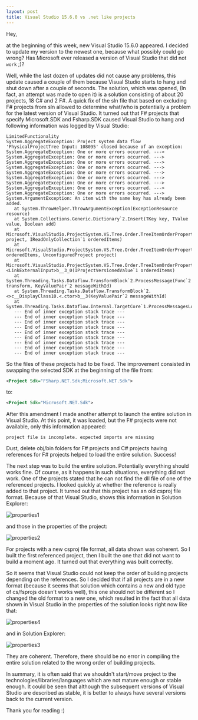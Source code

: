 ```yaml
---
layout: post
title: Visual Studio 15.6.0 vs .net like projects
---
```


Hey,

at the beginning of this week, new Visual Studio 15.6.0 appeared. I decided to update my version to the newest one, because what possibly could go wrong?
Has Microsoft ever released a version of Visual Studio that did not `work` ;)?


Well, while the last dozen of updates did not cause any problems, this update caused a couple of them because Visual Studio starts to hang and shut down after a couple of seconds.
The solution, which was opened, (In fact, an attempt was made to open it) is a solution consisting of about 20 projects, 18 C# and 2 F#.
A quick fix of the sln file that based on excluding F# projects from sln allowed to determine what/who is potentially a problem for the latest version of Visual Studio.
It turned out that F# projects that specify Microsoft.SDK and Fsharp.SDK caused Visual Studio to hang and following information was logged by Visual Studio:

```
LimitedFunctionality
System.AggregateException: Project system data flow 'PhysicalProjectTree Input: 108095' closed because of an exception: System.AggregateException: One or more errors occurred. ---> System.AggregateException: One or more errors occurred. ---> System.AggregateException: One or more errors occurred. ---> System.AggregateException: One or more errors occurred. ---> System.AggregateException: One or more errors occurred. ---> System.AggregateException: One or more errors occurred. ---> System.AggregateException: One or more errors occurred. ---> System.AggregateException: One or more errors occurred. ---> System.AggregateException: One or more errors occurred. ---> System.ArgumentException: An item with the same key has already been added.
   at System.ThrowHelper.ThrowArgumentException(ExceptionResource resource)
   at System.Collections.Generic.Dictionary`2.Insert(TKey key, TValue value, Boolean add)
   at Microsoft.VisualStudio.ProjectSystem.VS.Tree.Order.TreeItemOrderPropertyProvider.CreateOrderedMap(UnconfiguredProject project, IReadOnlyCollection`1 orderedItems)
   at Microsoft.VisualStudio.ProjectSystem.VS.Tree.Order.TreeItemOrderPropertyProvider..ctor(IReadOnlyCollection`1 orderedItems, UnconfiguredProject project)
   at Microsoft.VisualStudio.ProjectSystem.VS.Tree.Order.TreeItemOrderPropertyProviderSource.<LinkExternalInput>b__3_0(IProjectVersionedValue`1 orderedItems)
   at System.Threading.Tasks.Dataflow.TransformBlock`2.ProcessMessage(Func`2 transform, KeyValuePair`2 messageWithId)
   at System.Threading.Tasks.Dataflow.TransformBlock`2.<>c__DisplayClass10.<.ctor>b__3(KeyValuePair`2 messageWithId)
   at System.Threading.Tasks.Dataflow.Internal.TargetCore`1.ProcessMessagesLoopCore()
   --- End of inner exception stack trace ---
   --- End of inner exception stack trace ---
   --- End of inner exception stack trace ---
   --- End of inner exception stack trace ---
   --- End of inner exception stack trace ---
   --- End of inner exception stack trace ---
   --- End of inner exception stack trace ---
   --- End of inner exception stack trace ---
   --- End of inner exception stack trace ---
```

So the files of these projects had to be fixed.
The improvement consisted in swapping the selected SDK at the beginning of the file from:

```xml
<Project Sdk="FSharp.NET.Sdk;Microsoft.NET.Sdk">
```

to:

```xml
<Project Sdk="Microsoft.NET.Sdk">
```

After this amendment I made another attempt to launch the entire solution in Visual Studio. At this point, it was loaded, but the F# projects were not available, only this information appeared:

`project file is incomplete. expected imports are missing`

Dust, delete obj/bin folders for F# projects and C# projects having references for F# projects helped to load the entire solution. Success!


The next step was to build the entire solution. Potentially everything should works fine. Of course, as it happens in such situations, everything did not work.
One of the projects stated that he can not find the dll file of one of the referenced projects. I looked quickly at whether the reference is really added to that project. It turned out that this project has an old csproj file format.
Because of that Visual Studio, shows this information in Solution Explorer:

![properties1](https://mnie.github.com/img/11-03-2018DrunkVs/properties1.png)

and those in the properties of the project:

![properties2](https://mnie.github.com/img/11-03-2018DrunkVs/properties2.png)

For projects with a new csproj file format, all data shown was coherent. So I built the first referenced project, then I built the one that did not want to build a moment ago. It turned out that everything was built correctly.


So it seems that Visual Studio could not keep the order of building projects depending on the references. So I decided that if all projects are in a new format (because it seems that solution which contains a new and old type of cs/fsprojs doesn't works well), this one should not be different so I changed the old format to a new one, which resulted in the fact that all data shown in Visual Studio in the properties of the solution looks right now like that:

![properties4](https://mnie.github.com/img/11-03-2018DrunkVs/properties4.png)

and in Solution Explorer:

![properties3](https://mnie.github.com/img/11-03-2018DrunkVs/properties3.png)

They are coherent. Therefore, there should be no error in compiling the entire solution related to the wrong order of building projects.


In summary, it is often said that we shouldn't start/move project to the technologies/libraries/languages which are not mature enough or stable enough. 
It could be seen that although the subsequent versions of Visual Studio are described as stable, it is better to always have several versions back to the current version.

Thank you for reading :)